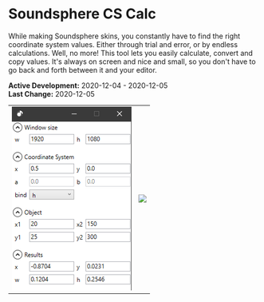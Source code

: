 # Soundsphere CS Calc
While making Soundsphere skins, you constantly have to find the right coordinate system values. Either through trial and error, or by endless calculations. Well, no more! This tool lets you easily calculate, convert and copy values. It's always on screen and nice and small, so you don't have to go back and forth between it and your editor.

**Active Development:** 2020-12-04 - 2020-12-05<br>
**Last Change:** 2020-12-05<br>

| | |
| :---: | :---: |
| ![](/Screenshots/1-Main-Window.png) | ![](/Screenshots/.png) |
 